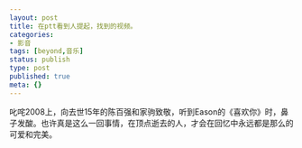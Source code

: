 ```yaml
---
layout: post
title: 在ptt看到人提起，找到的视频。
categories:
- 影音
tags: [beyond,音乐]
status: publish
type: post
published: true
meta: {}
---
```


叱咤2008上，向去世15年的陈百强和家驹致敬，听到Eason的《喜欢你》时，鼻子发酸。也许真是这么一回事情，在顶点逝去的人，才会在回忆中永远都是那么的可爱和完美。
